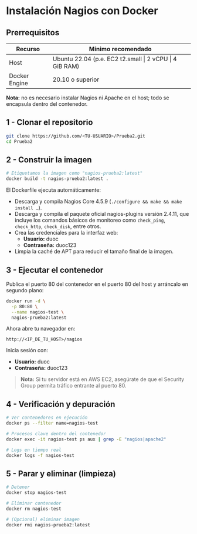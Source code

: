# Instalación Nagios con Docker

## Prerrequisitos

| Recurso | Mínimo recomendado |
|---------|-------------------|
| Host | Ubuntu 22.04 (p.e. EC2 t2.small \| 2 vCPU \| 4 GiB RAM) |
| Docker Engine | 20.10 o superior |

**Nota:** no es necesario instalar Nagios ni Apache en el host; todo se encapsula dentro del contenedor.

## 1 - Clonar el repositorio

```bash
git clone https://github.com/<TU-USUARIO>/Prueba2.git
cd Prueba2
```

## 2 - Construir la imagen

```bash
# Etiquetamos la imagen como "nagios-prueba2:latest"
docker build -t nagios-prueba2:latest .
```

El Dockerfile ejecuta automáticamente:

- Descarga y compila Nagios Core 4.5.9 (`./configure && make && make install …`).
- Descarga y compila el paquete oficial nagios-plugins versión 2.4.11, que incluye los comandos básicos de monitoreo como `check_ping`, `check_http`, `check_disk`, entre otros.
- Crea las credenciales para la interfaz web:
  - **Usuario:** duoc
  - **Contraseña:** duoc123
- Limpia la caché de APT para reducir el tamaño final de la imagen.

## 3 - Ejecutar el contenedor

Publica el puerto 80 del contenedor en el puerto 80 del host y arráncalo en segundo plano:

```bash
docker run -d \
  -p 80:80 \
  --name nagios-test \
  nagios-prueba2:latest
```

Ahora abre tu navegador en:
```
http://<IP_DE_TU_HOST>/nagios
```

Inicia sesión con:
- **Usuario:** duoc
- **Contraseña:** duoc123

> **Nota:** Si tu servidor está en AWS EC2, asegúrate de que el Security Group permita tráfico entrante al puerto 80.

## 4 - Verificación y depuración

```bash
# Ver contenedores en ejecución
docker ps --filter name=nagios-test

# Procesos clave dentro del contenedor
docker exec -it nagios-test ps aux | grep -E "nagios|apache2"

# Logs en tiempo real
docker logs -f nagios-test
```

## 5 - Parar y eliminar (limpieza)

```bash
# Detener
docker stop nagios-test

# Eliminar contenedor
docker rm nagios-test

# (Opcional) eliminar imagen
docker rmi nagios-prueba2:latest
```


